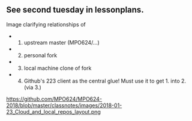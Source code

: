 ## See second tuesday in lessonplans. 

Image clarifying relationships of 
  - 1. upstream master (MPO624/...)
  - 2. personal fork 
  - 3. local machine clone of fork
  - 4. Github's 223 client as the central glue! Must use it to get 1. into 2. (via 3.) 
  
  
https://github.com/MPO624/MPO624-2018/blob/master/classnotes/images/2018-01-23_Cloud_and_local_repos_layout.png
